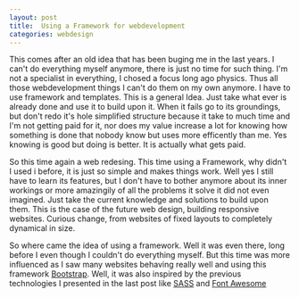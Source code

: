 ```yaml
---
layout: post
title:  Using a Framework for webdevelopment
categories: webdesign
---
```


This comes after an old idea that has been buging me in the last years. I
can't do everything myself anymore, there is just no time for such thing.
I'm not a specialist in everything, I chosed a focus long ago physics.
Thus all those webdevelopment things I can't do them on my own anymore. I
have to use framework and templates. This is a general Idea. Just take what
ever is already done and use it to build upon it. When it fails go to its
groundings, but don't redo it's hole simplified structure because it take to
much time and I'm not getting paid for it, nor does my value increase a lot
for knowing how something is done that nobody know but uses more efficently
than me. Yes knowing is good but doing is better. It is actually what gets
paid.

So this time again a web redesing. This time using a Framework, why didn't
I used i before, it is just so simple and makes things work. Well yes I still
have to learn its features, but I don't have to bother anymore about its
inner workings or more amazingily of all the problems it solve it did not
even imagined. Just take the current knowledge and solutions to build upon
them. This is the case of the future web design, building responsive websites.
Curious change, from websites of fixed layouts to completely dynamical in size.

So where came the idea of using a framework. Well it was even there, long
before I even though I couldn't do everything myself. But this time was more
influenced as I saw many websites behaving really well and using this framework
[Bootstrap]. Well, it was also inspired by the previous technologies I presented
in the last post like [SASS] and [Font Awesome]

[Font Awesome]: http://fontawesome.io/
[Bootstrap]: http://getbootstrap.com/
[SASS]: http://sass-lang.com/install
